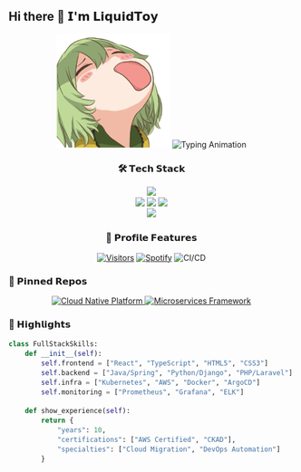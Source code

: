 ## Hi there 👋 𝗜'𝗺 𝗟𝗶𝗾𝘂𝗶𝗱𝗧𝗼𝘆 

<div align="center">
  <!-- 动态头像与标题 -->
  <img src="./assets/profile.gif" width="200" alt="3D Avatar">
  <img src="https://readme-typing-svg.demolab.com?font=Fira+Code&pause=1000&color=58A6FF&width=435&lines=Full-Stack+Developer;Cloud+Native+Expert;10%2B+years+coding" alt="Typing Animation" />

  ### 🛠️ 𝗧𝗲𝗰𝗵 𝗦𝘁𝗮𝗰𝗸
  <!-- 技术栈分模块展示 -->
  <div align="center">
    <img src="https://skillicons.dev/icons?i=java,py,php,html,css,js,ts,react,spring,kubernetes,docker,aws,linux,git,postgres,redis,grafana&perline=9" />
  </div>

  <!-- GitHub统计矩阵 -->
  <div align="center">
    <img height="165" src="https://github-readme-stats.vercel.app/api?username=liquidtoy001&show_icons=true&theme=vision-friendly-dark&hide_border=true&count_private=true" />
    <img height="165" src="https://github-readme-stats.vercel.app/api/top-langs/?username=liquidtoy001&layout=compact&theme=vision-friendly-dark&hide_border=true" />
    <img height="165" src="https://github-readme-streak-stats.herokuapp.com/?user=liquidtoy001&theme=vision-friendly-dark&hide_border=true" />
  </div>

  <!-- 动态贡献图 -->
  <img src="https://github-readme-activity-graph.vercel.app/graph?username=liquidtoy001&theme=react-dark&bg_color=0D1117&hide_border=true" />

  ### 🎯 𝗣𝗿𝗼𝗳𝗶𝗹𝗲 𝗙𝗲𝗮𝘁𝘂𝗿𝗲𝘀
  <!-- 功能徽章墙 -->
  [![Visitors](https://profile-counter.glitch.me/liquidtoy001/count.svg)](https://github.com/liquidtoy001)
  [![Spotify](https://spotify-github-profile.vercel.app/api/view?uid=YOUR_SPOTIFY_ID&cover_image=true)](https://open.spotify.com/user/YOUR_SPOTIFY_ID)
  ![CI/CD](https://github.com/liquidtoy001/YOUR_REPO_NAME/actions/workflows/main.yml/badge.svg)
</div>

### 📌 𝗣𝗶𝗻𝗻𝗲𝗱 𝗥𝗲𝗽𝗼𝘀
<!-- 置顶项目展示 -->
<div align="center">
  <a href="https://github.com/liquidtoy001/REPO1">
    <img src="./assets/project1.png" width="45%" alt="Cloud Native Platform">
  </a>
  <a href="https://github.com/liquidtoy001/REPO2">
    <img src="./assets/project2.png" width="45%" alt="Microservices Framework">
  </a>
</div>

### 🚀 𝗛𝗶𝗴𝗵𝗹𝗶𝗴𝗵𝘁𝘀
```python
class FullStackSkills:
    def __init__(self):
        self.frontend = ["React", "TypeScript", "HTML5", "CSS3"]
        self.backend = ["Java/Spring", "Python/Django", "PHP/Laravel"]
        self.infra = ["Kubernetes", "AWS", "Docker", "ArgoCD"]
        self.monitoring = ["Prometheus", "Grafana", "ELK"]

    def show_experience(self):
        return {
            "years": 10,
            "certifications": ["AWS Certified", "CKAD"],
            "specialties": ["Cloud Migration", "DevOps Automation"]
        }
